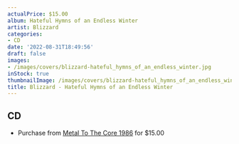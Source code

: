 ```yaml
---
actualPrice: $15.00
album: Hateful Hymns of an Endless Winter
artist: Blizzard
categories:
- CD
date: '2022-08-31T18:49:56'
draft: false
images:
- /images/covers/blizzard-hateful_hymns_of_an_endless_winter.jpg
inStock: true
thumbnailImage: /images/covers/blizzard-hateful_hymns_of_an_endless_winter-thumb.jpg
title: Blizzard - Hateful Hymns of an Endless Winter
---
```


## CD
* Purchase from [Metal To The Core 1986](https://metaltothecore1986.com/shop/blizzard-hateful-hymns-of-an-endless-winter-cd/) for $15.00
